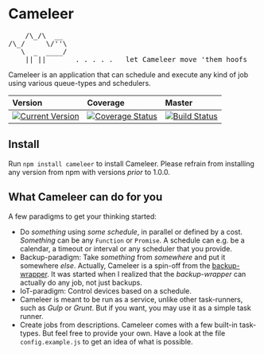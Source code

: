 # Cameleer
<pre>
    /\_/\  __
/\_/     \/''\
   \  _  ____/
    || ||       . . . . .   let Cameleer move 'them hoofs
</pre>
Cameleer is an application that can schedule and execute any kind of job using various queue-types and schedulers.

|Version|Coverage|Master|
|:-|:-|:-|
|[![Current Version](https://img.shields.io/npm/v/cameleer.svg)](https://www.npmjs.com/package/cameleer)|[![Coverage Status](https://coveralls.io/repos/github/MrShoenel/cameleer/badge.svg?branch=master)](https://coveralls.io/github/MrShoenel/cameleer?branch=master)|[![Build Status](https://api.travis-ci.org/MrShoenel/cameleer.svg?branch=master)](https://travis-ci.org/MrShoenel/cameleer)|


## Install
Run `npm install cameleer` to install Cameleer. Please refrain from installing any version from npm with versions _prior_ to 1.0.0.

## What Cameleer can do for you
A few paradigms to get your thinking started:
* Do _something_ using _some schedule_, in parallel or defined by a cost. _Something_ can be any `Function` or `Promise`. A schedule can e.g. be a calendar, a timeout or interval or any scheduler that you provide.
* Backup-paradigm: Take _something_ from _somewhere_ and put it somewhere _else_. Actually, Cameleer is a spin-off from the [backup-wrapper](https://github.com/MrShoenel/backup-wrapper). It was started when I realized that the _backup-wrapper_ can actually do any job, not just backups.
* IoT-paradigm: Control devices based on a schedule.
* Cameleer is meant to be run as a service, unlike other task-runners, such as _Gulp_ or _Grunt_. But if you want, you may use it as a simple task runner.
* Create jobs from descriptions. Cameleer comes with a few built-in task-types. But feel free to provide your own. Have a look at the file `config.example.js` to get an idea of what is possible.